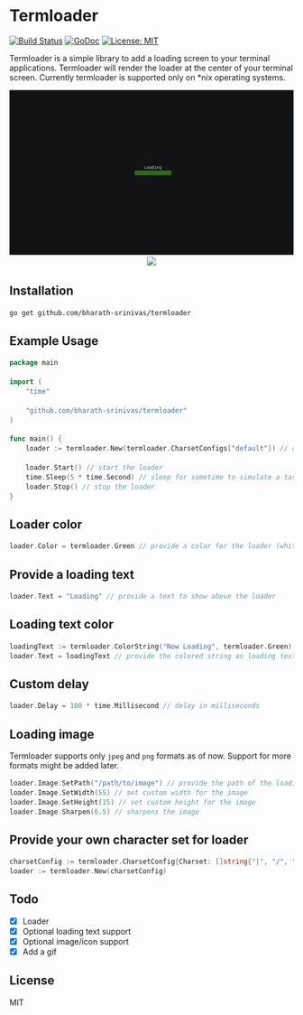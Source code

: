 # Termloader
[![Build Status](https://travis-ci.org/bharath-srinivas/termloader.svg?branch=master)](https://travis-ci.org/bharath-srinivas/termloader)
[![GoDoc](https://godoc.org/github.com/bharath-srinivas/termloader?status.svg)](https://godoc.org/github.com/bharath-srinivas/termloader)
[![License: MIT](https://img.shields.io/badge/License-MIT-blue.svg)](LICENSE)

Termloader is a simple library to add a loading screen to your terminal applications. Termloader will render the 
loader at the center of your terminal screen. Currently termloader is supported only on *nix operating systems.

<p align="center">
  <img src="assets/termloader.gif"/>
  <img src="assets/termloader1.gif"/>
</p>

## Installation
```bash
go get github.com/bharath-srinivas/termloader
``` 

## Example Usage
```go
package main

import (
	"time"

	"github.com/bharath-srinivas/termloader"
)

func main() {
	loader := termloader.New(termloader.CharsetConfigs["default"]) // construct a new loader with config

	loader.Start() // start the loader
	time.Sleep(5 * time.Second) // sleep for sometime to simulate a task
	loader.Stop() // stop the loader
}
```

## Loader color
```go
loader.Color = termloader.Green // provide a color for the loader (white if not provided)
```

## Provide a loading text
```go
loader.Text = "Loading" // provide a text to show above the loader
```

## Loading text color
```go
loadingText := termloader.ColorString("Now Loading", termloader.Green) // color the string
loader.Text = loadingText // provide the colored string as loading text
```

## Custom delay
```go
loader.Delay = 100 * time.Millisecond // delay in milliseconds
```

## Loading image
Termloader supports only `jpeg` and `png` formats as of now. Support for more formats might be added later.
```go
loader.Image.SetPath("/path/to/image") // provide the path of the loading image
loader.Image.SetWidth(55) // set custom width for the image
loader.Image.SetHeight(15) // set custom height for the image
loader.Image.Sharpen(6.5) // sharpens the image
```

## Provide your own character set for loader
```go
charsetConfig := termloader.CharsetConfig{Charset: []string{"|", "/", "-", "\\"}, Delay: 100 * time.Millisecond}
loader := termloader.New(charsetConfig)
```

## Todo
- [x] Loader
- [x] Optional loading text support
- [x] Optional image/icon support
- [x] Add a gif

## License
MIT